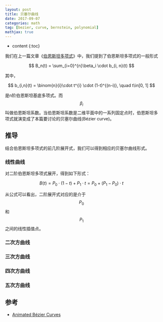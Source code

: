 ```yaml
---
layout: post
title: 贝塞尔曲线
date: 2017-09-07
categories: math
tag: [bezier, curve, bernstein, polynomial]
mathjax: true
---
```

* content
{:toc}

我们在上一篇文章《[伯恩斯坦多项式](/math/2017/09/06/bernstein-polynomial/)》中，我们提到了伯恩斯坦多项式的一般形式

$$
B_n(t) = \sum_{i=0}^{n}\beta_i \cdot b_{i, n}(t)
$$

其中，

$$
b_{i,n}(t) = \binom{n}{i}\cdot t^{i} \cdot (1-t)^{(n-i)}, \quad t\in[0, 1]
$$

是n阶伯恩斯坦基底多项式。而$$\beta_i$$叫做伯恩斯坦系数。当伯恩斯坦系数是二维平面中的一系列固定点时，伯恩斯坦多项式就演变成了本篇要讨论的贝塞尔曲线(Bézier curve)。



<style>

.curve, .line {
  fill: none;
  stroke-width: 1px;
}
.curve {
  stroke: red;
  stroke-width: 3px;
}
.control {
  fill: #ccc;
  stroke: #000;
  stroke-width: .5px;
	cursor: move;
}
.control.drag, .control:hover {
	fill: #fe0;
}
.controltext {
  font-size: .6em;
}
svg {
  display: inline-block;
}
.vis {
    <!-- border: 1px solid #ddd; -->
}
</style>


<script src="/assets/js/2017/09/07/d3.min.js"></script>
<script src="/assets/js/2017/09/07/control.js"></script>


## 推导

结合伯恩斯坦多项式的前几阶展开式，我们可以得到相应的贝塞尔曲线形式。

### 线性曲线
对二阶伯恩斯坦多项式展开，得到如下形式：

$$
B(t) = P_0 \cdot (1-t) + P_1 \cdot t  = P_0 + (P_1 - P_0) \cdot t
$$

从公式可以看出，二阶展开式对应的是介于$$P_0$$和$$P_1$$之间的线性插值点。

<div id="vis0" class="vis">
	<script>
        var points = [
            {x: 0, y: 0},
            {x: 60, y: 260},
        ];
		bezierCurveAnimation("#vis0", points);
	</script>
</div>


### 二次方曲线

<div id="vis1" class="vis">
	<script>
        var points = [
            {x: 0, y: 0},
            {x: 60, y: 181},
            {x: -60,y: 258},
        ];
		bezierCurveAnimation("#vis1", points);
	</script>
</div>


### 三次方曲线

<div id="vis2" class="vis">
	<script>
	    var points = [
            {x: 0, y: 0},
            {x: 60, y: 131},
            {x: 0,y: 258},
            {x: -60, y: 176},
        ];
		bezierCurveAnimation("#vis2", points);
	</script>
</div>

### 四次方曲线

<div id="vis3" class="vis">
	<script>
	    var points = [
            {x: 0, y: 0},
            {x: 80, y: 131},
            {x: 60,y: 258},
            {x: -80, y: 206},
            {x: -60, y: 80}
        ];
		bezierCurveAnimation("#vis3", points);
	</script>
</div>

### 五次方曲线

<div id="vis4" class="vis">
	<script>
	    var points = [
            {x: 0, y: 0},
            {x: 80, y: 131},
            {x: 0,y: 258},
            {x: -60, y: 206},
            {x: 0, y: 140},
			{x: -30, y: 60}
        ];
		bezierCurveAnimation("#vis4", points);
	</script>
</div>




## 参考

- [Animated Bézier Curves](https://www.jasondavies.com/animated-bezier/)
